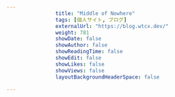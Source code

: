 ---
                title: "Middle of Nowhere"
                tags: [個人サイト, ブログ]
                externalUrl: "https://blog.wtcx.dev/"
                weight: 781
                showDate: false
                showAuthor: false
                showReadingTime: false
                showEdit: false
                showLikes: false
                showViews: false
                layoutBackgroundHeaderSpace: false
                ---

